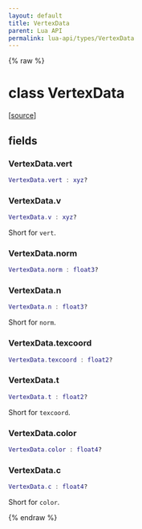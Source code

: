 ```yaml
---
layout: default
title: VertexData
parent: Lua API
permalink: lua-api/types/VertexData
---
```


{% raw %}

# class VertexData





[<a href="https://github.com/beyond-all-reason/spring/blob/0a561a37ee97c7883fd3f5a4bc995f9a4f6fdea0/rts/Lua/LuaOpenGL.cpp#L2215-L2225" target="_blank">source</a>]





## fields


### VertexData.vert

```lua
VertexData.vert : xyz?
```




### VertexData.v

```lua
VertexData.v : xyz?
```



Short for `vert`.


### VertexData.norm

```lua
VertexData.norm : float3?
```




### VertexData.n

```lua
VertexData.n : float3?
```



Short for `norm`.


### VertexData.texcoord

```lua
VertexData.texcoord : float2?
```




### VertexData.t

```lua
VertexData.t : float2?
```



Short for `texcoord`.


### VertexData.color

```lua
VertexData.color : float4?
```




### VertexData.c

```lua
VertexData.c : float4?
```



Short for `color`.




{% endraw %}